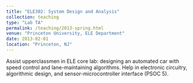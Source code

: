 ```yaml
---
title: "ELE302: System Design and Analysis"
collection: teaching
type: "Lab TA"
permalink: /teaching/2013-spring.html
venue: "Princeton University, ELE Department"
date: 2013-02-01
location: "Princeton, NJ"
---
```


Assist upperclassmen in ELE core lab: designing an automated car with speed control and lane-maintaining algorithms. Help in electronic circuitry, algorithmic design, and sensor-microcontroller interface (PSOC 5).
